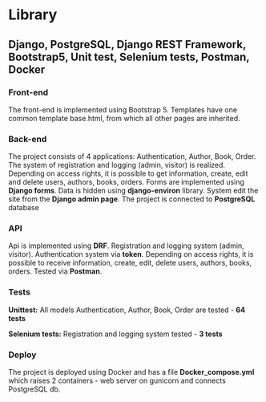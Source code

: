 # Library

## Django, PostgreSQL, Django REST Framework, Bootstrap5, Unit test, Selenium tests, Postman, Docker 

### Front-end

The front-end is implemented using Bootstrap 5. Templates have one common template base.html, from which all other pages are inherited.

### Back-end

The project consists of 4 applications: Authentication, Author, Book, Order. The system of registration and logging (admin, visitor) is realized. Depending on access rights, it is possible to get information, create, edit and delete users, authors, books, orders.
Forms are implemented using **Django forms**. Data is hidden using **django-environ** library.
System edit the site from the **Django admin page**. The project is connected to **PostgreSQL** database

### API

Api is implemented using **DRF**. Registration and logging system (admin, visitor). Authentication system via **token**. Depending on access rights, it is possible to receive information, create, edit, delete users, authors, books, orders. Tested via **Postman**.

### Tests

**Unittest:** All models Authentication, Author, Book, Order are tested - **64 tests** 

**Selenium tests:** Registration and logging system tested - **3 tests**

### Deploy

The project is deployed using Docker and has a file **Docker_compose.yml** which raises 2 containers - web server on gunicorn and connects PostgreSQL db.
